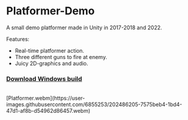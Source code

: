 # Platformer-Demo
 
A small demo platformer made in Unity in 2017-2018 and 2022.

Features:
- Real-time platformer action.
- Three different guns to fire at enemy.
- Juicy 2D-graphics and audio.

### [Download Windows build](https://github.com/andreaswitzen/Platformer-Demo/releases/download/v1.0.0/Platformer-Demo-Build.v1.0.0.zip)

<br>
[Platformer.webm](https://user-images.githubusercontent.com/6855253/202486205-7575beb4-1bd4-47d1-af8b-d54962d86457.webm)
